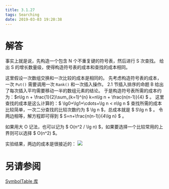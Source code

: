 ```yaml
---
title: 3.1.27
tags: Searching
date: 2019-03-03 19:20:38
---
```


# 解答

事实上就是说，先构造一个包含 N 个不重复键的符号表，然后进行 S 次查找。
给出 S 的增长数量级，使得构造符号表的成本和查找的成本相同。

这里假设一次数组交换和一次比较的成本是相同的。
先考虑构造符号表的成本，一次 `Put()` 需要调用一次 `Rank()` 和一次插入操作。
2.1 节插入排序的命题 B 给出了每次插入平均需要移动一半的数组元素的结论。
于是构造符号表所需的成本约为：$n\lg n + \frac{1}{2}\sum_{k=1}^{n} k=n\lg n + \frac{n(n-1)}{4} $ 。
这里查找的成本是这么计算的：$ \lg0+\lg1+\cdots+\lg n < n\lg n $
查找所需的成本比较简单，一次二分查找的比较次数约为 $ \lg n $，总成本就是 $ S\lg n $ 。
令两边相等，解方程即可得到 $ S=n+\frac{n(n-1)}{4\lg n} $ 。

如果用大 O 记法，也可以记为 $ O(n^2 / \lg n) $，如果要选择一个比较常用的上界则可以选择 $ O(n^2) $。

实验结果，两边的成本是很接近的：
![](./1.png)

# 另请参阅

[SymbolTable 库](https://github.com/ikesnowy/Algorithms-4th-Edition-in-Csharp/tree/master/3%20Searching/3.1/SymbolTable)
